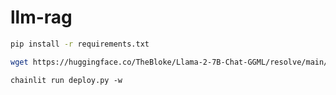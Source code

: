 # llm-rag

```bash
pip install -r requirements.txt
```

```bash
wget https://huggingface.co/TheBloke/Llama-2-7B-Chat-GGML/resolve/main/llama-2-7b-chat.ggmlv3.q8_0.bin
```

```
chainlit run deploy.py -w
```